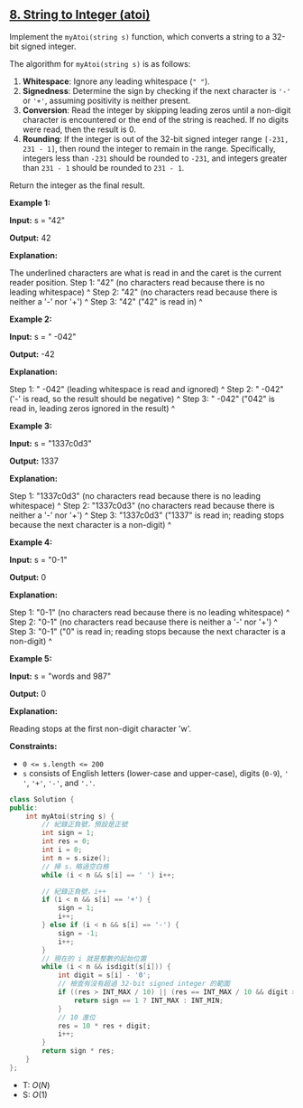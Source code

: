 ## [8\. String to Integer (atoi)](https://leetcode.com/problems/string-to-integer-atoi/)

Implement the `myAtoi(string s)` function, which converts a string to a 32-bit signed integer.

The algorithm for `myAtoi(string s)` is as follows:

1.  **Whitespace**: Ignore any leading whitespace (`" "`).
2.  **Signedness**: Determine the sign by checking if the next character is `'-'` or `'+'`, assuming positivity is neither present.
3.  **Conversion**: Read the integer by skipping leading zeros until a non-digit character is encountered or the end of the string is reached. If no digits were read, then the result is 0.
4.  **Rounding**: If the integer is out of the 32-bit signed integer range `[-231, 231 - 1]`, then round the integer to remain in the range. Specifically, integers less than `-231` should be rounded to `-231`, and integers greater than `231 - 1` should be rounded to `231 - 1`.

Return the integer as the final result.

**Example 1:**

**Input:** s = "42"

**Output:** 42

**Explanation:**

The underlined characters are what is read in and the caret is the current reader position.
Step 1: "42" (no characters read because there is no leading whitespace)
         ^
Step 2: "42" (no characters read because there is neither a '-' nor '+')
         ^
Step 3: "42" ("42" is read in)
           ^

**Example 2:**

**Input:** s = " -042"

**Output:** -42

**Explanation:**

Step 1: "   -042" (leading whitespace is read and ignored)
            ^
Step 2: "   -042" ('-' is read, so the result should be negative)
             ^
Step 3: "   -042" ("042" is read in, leading zeros ignored in the result)
               ^

**Example 3:**

**Input:** s = "1337c0d3"

**Output:** 1337

**Explanation:**

Step 1: "1337c0d3" (no characters read because there is no leading whitespace)
         ^
Step 2: "1337c0d3" (no characters read because there is neither a '-' nor '+')
         ^
Step 3: "1337c0d3" ("1337" is read in; reading stops because the next character is a non-digit)
             ^

**Example 4:**

**Input:** s = "0-1"

**Output:** 0

**Explanation:**

Step 1: "0-1" (no characters read because there is no leading whitespace)
         ^
Step 2: "0-1" (no characters read because there is neither a '-' nor '+')
         ^
Step 3: "0-1" ("0" is read in; reading stops because the next character is a non-digit)
          ^

**Example 5:**

**Input:** s = "words and 987"

**Output:** 0

**Explanation:**

Reading stops at the first non-digit character 'w'.

**Constraints:**

- `0 <= s.length <= 200`
- `s` consists of English letters (lower-case and upper-case), digits (`0-9`), `' '`, `'+'`, `'-'`, and `'.'`.

```cpp
class Solution {
public:
    int myAtoi(string s) {
        // 紀錄正負號，預設是正號
        int sign = 1;
        int res = 0;
        int i = 0;
        int n = s.size();
        // 掃 s，略過空白格
        while (i < n && s[i] == ' ') i++;

        // 紀錄正負號，i++
        if (i < n && s[i] == '+') {
            sign = 1;
            i++;
        } else if (i < n && s[i] == '-') {
            sign = -1;
            i++;
        }
        // 現在的 i 就是整數的起始位置
        while (i < n && isdigit(s[i])) {
            int digit = s[i] - '0';
            // 檢查有沒有超過 32-bit signed integer 的範圍
            if ((res > INT_MAX / 10) || (res == INT_MAX / 10 && digit > INT_MAX % 10)) {
                return sign == 1 ? INT_MAX : INT_MIN;
            }
            // 10 進位
            res = 10 * res + digit;
            i++;
        }
        return sign * res;
    }
};
```


- T: $O(N)$
- S: $O(1)$

